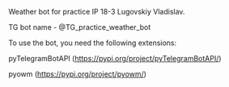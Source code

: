 Weather bot for practice IP 18-3 Lugovskiy Vladislav.

TG bot name - @TG_practice_weather_bot

To use the bot, you need the following extensions:

pyTelegramBotAPI (https://pypi.org/project/pyTelegramBotAPI/)

pyowm (https://pypi.org/project/pyowm/)

